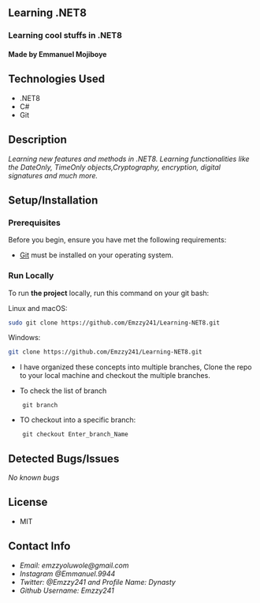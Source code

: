 ## Learning .NET8
### Learning cool stuffs in .NET8
#### Made by Emmanuel Mojiboye

## Technologies Used
* .NET8
* C#
* Git

## Description
_Learning new features and methods in .NET8. Learning functionalities like the DateOnly, TimeOnly objects,Cryptography, encryption, digital signatures and much more._


## Setup/Installation

### Prerequisites

Before you begin, ensure you have met the following requirements:

* [Git](https://git-scm.com/downloads "Download Git") must be installed on your operating system.

### Run Locally

To run **the project** locally, run this command on your git bash:

Linux and macOS:

```bash
sudo git clone https://github.com/Emzzy241/Learning-NET8.git
```

Windows:

```bash
git clone https://github.com/Emzzy241/Learning-NET8.git
```

* I have organized these concepts into multiple branches, Clone the repo to your local machine and checkout the multiple branches.

* To check the list of branch
```
    git branch
```


* TO checkout into a specific branch:
```
    git checkout Enter_branch_Name
```


## Detected Bugs/Issues
_No known bugs_

## License
* MIT

## Contact Info

- _Email: emzzyoluwole@gmail.com_
- _Instagram @Emmanuel.9944_
- _Twitter: @Emzzy241 and Profile Name: Dynasty_
- _Github Username: Emzzy241_